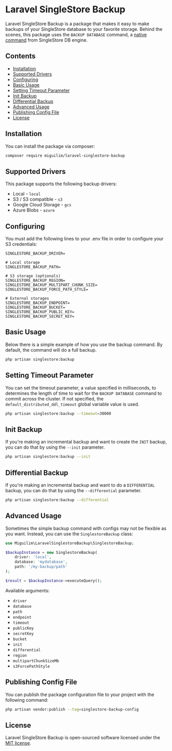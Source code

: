 # Laravel SingleStore Backup

Laravel SingleStore Backup is a package that makes it easy to make backups of your SingleStore database to your favorite storage. Behind the scenes, this package uses the `BACKUP DATABASE` command, a [native command](https://docs.singlestore.com/db/v8.1/reference/sql-reference/operational-commands/backup-database/) from SingleStore DB engine.

## Contents

- [Installation](#installation)
- [Supported Drivers](#supported-drivers)
- [Configuring](#configuring)
- [Basic Usage](#basic-usage)
- [Setting Timeout Parameter](#setting-timeout-parameter)
- [Init Backup](#init-backup-non-local-only)
- [Differential Backup](#differential-backup-non-local-only)
- [Advanced Usage](#advanced-usage)
- [Publishing Config File](#publishing-config-file)
- [License](#license)

## Installation

You can install the package via composer:

```sh
composer require miguilim/laravel-singlestore-backup
```

## Supported Drivers

This package supports the following backup drivers:

- Local - `local`
- S3 / S3 compatible - `s3`
- Google Cloud Storage - `gcs`
- Azure Blobs - `azure`

## Configuring

You must add the following lines to your .env file in order to configure your S3 credentials:

```env
SINGLESTORE_BACKUP_DRIVER=

# Local storage
SINGLESTORE_BACKUP_PATH= 

# S3 storage (optionals)
SINGLESTORE_BACKUP_REGION=
SINGLESTORE_BACKUP_MULTIPART_CHUNK_SIZE=
SINGLESTORE_BACKUP_FORCE_PATH_STYLE=

# External storages
SINGLESTORE_BACKUP_ENDPOINT=
SINGLESTORE_BACKUP_BUCKET=
SINGLESTORE_BACKUP_PUBLIC_KEY=
SINGLESTORE_BACKUP_SECRET_KEY=
```

## Basic Usage

Below there is a simple example of how you use the backup command. By default, the command will do a full backup.

```sh
php artisan singlestore:backup
``` 

## Setting Timeout Parameter

You can set the timeout parameter, a value specified in milliseconds, to determines the length of time to wait for the `BACKUP DATABASE` command to commit across the cluster. If not specified, the `default_distributed_ddl_timeout` global variable value is used.

```sh
php artisan singlestore:backup --timeout=30000
```

## Init Backup

If you're making an incremental backup and want to create the `INIT` backup, you can do that by using the `--init` parameter.

```sh
php artisan singlestore:backup --init
``` 

## Differential Backup

If you're making an incremental backup and want to do a `DIFFERENTIAL` backup, you can do that by using the `--differential` parameter.

```sh
php artisan singlestore:backup --differential
``` 

## Advanced Usage

Sometimes the simple backup command with configs may not be flexible as you want. Instead, you can use the `SinglestoreBackup` class:

```php
use Miguilim\LaravelSinglestoreBackup\SinglestoreBackup;

$backupInstance = new SinglestoreBackup(
    driver: 'local',
    database: 'mydatabase',
    path: '/my-backup/path'
);

$result = $backupInstance->executeQuery();
```

Available arguments:

- `driver`
- `database`
- `path`
- `endpoint`
- `timeout`
- `publicKey`
- `secretKey`
- `bucket`
- `init`
- `differential`
- `region`
- `multipartChunkSizeMb`
- `s3ForcePathStyle`

## Publishing Config File

You can publish the package configuration file to your project with the following command:

```sh
php artisan vendor:publish --tag=singlestore-backup-config
```

## License

Laravel SingleStore Backup is open-sourced software licensed under the [MIT license](LICENSE).